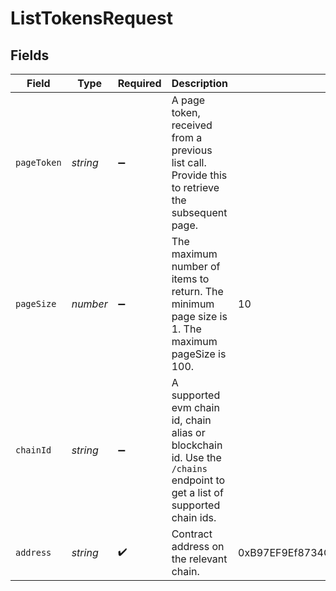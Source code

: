 # ListTokensRequest


## Fields

| Field                                                                                                                    | Type                                                                                                                     | Required                                                                                                                 | Description                                                                                                              | Example                                                                                                                  |
| ------------------------------------------------------------------------------------------------------------------------ | ------------------------------------------------------------------------------------------------------------------------ | ------------------------------------------------------------------------------------------------------------------------ | ------------------------------------------------------------------------------------------------------------------------ | ------------------------------------------------------------------------------------------------------------------------ |
| `pageToken`                                                                                                              | *string*                                                                                                                 | :heavy_minus_sign:                                                                                                       | A page token, received from a previous list call. Provide this to retrieve the subsequent page.                          |                                                                                                                          |
| `pageSize`                                                                                                               | *number*                                                                                                                 | :heavy_minus_sign:                                                                                                       | The maximum number of items to return. The minimum page size is 1. The maximum pageSize is 100.                          | 10                                                                                                                       |
| `chainId`                                                                                                                | *string*                                                                                                                 | :heavy_minus_sign:                                                                                                       | A supported evm chain id, chain alias or blockchain id. Use the `/chains` endpoint to get a list of supported chain ids. |                                                                                                                          |
| `address`                                                                                                                | *string*                                                                                                                 | :heavy_check_mark:                                                                                                       | Contract address on the relevant chain.                                                                                  | 0xB97EF9Ef8734C71904D8002F8b6Bc66Dd9c48a6E                                                                               |